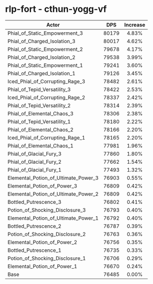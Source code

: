 # rlp-fort - cthun-yogg-vf
| Actor | DPS | Increase |
|---|:---:|:---:|
|Phial_of_Static_Empowerment_3|80179|4.83%|
|Phial_of_Charged_Isolation_3|80017|4.62%|
|Phial_of_Static_Empowerment_2|79678|4.17%|
|Phial_of_Charged_Isolation_2|79538|3.99%|
|Phial_of_Static_Empowerment_1|79241|3.60%|
|Phial_of_Charged_Isolation_1|79126|3.45%|
|Iced_Phial_of_Corrupting_Rage_3|78482|2.61%|
|Phial_of_Tepid_Versatility_3|78422|2.53%|
|Iced_Phial_of_Corrupting_Rage_2|78337|2.42%|
|Phial_of_Tepid_Versatility_2|78314|2.39%|
|Phial_of_Elemental_Chaos_3|78306|2.38%|
|Phial_of_Tepid_Versatility_1|78180|2.22%|
|Phial_of_Elemental_Chaos_2|78166|2.20%|
|Iced_Phial_of_Corrupting_Rage_1|78165|2.20%|
|Phial_of_Elemental_Chaos_1|77981|1.96%|
|Phial_of_Glacial_Fury_3|77860|1.80%|
|Phial_of_Glacial_Fury_2|77662|1.54%|
|Phial_of_Glacial_Fury_1|77493|1.32%|
|Elemental_Potion_of_Ultimate_Power_3|76903|0.55%|
|Elemental_Potion_of_Power_3|76809|0.42%|
|Elemental_Potion_of_Ultimate_Power_2|76809|0.42%|
|Bottled_Putrescence_3|76802|0.41%|
|Potion_of_Shocking_Disclosure_3|76793|0.40%|
|Elemental_Potion_of_Ultimate_Power_1|76792|0.40%|
|Bottled_Putrescence_2|76787|0.39%|
|Potion_of_Shocking_Disclosure_2|76763|0.36%|
|Elemental_Potion_of_Power_2|76756|0.35%|
|Bottled_Putrescence_1|76735|0.33%|
|Potion_of_Shocking_Disclosure_1|76706|0.29%|
|Elemental_Potion_of_Power_1|76670|0.24%|
|Base|76485|0.00%|
